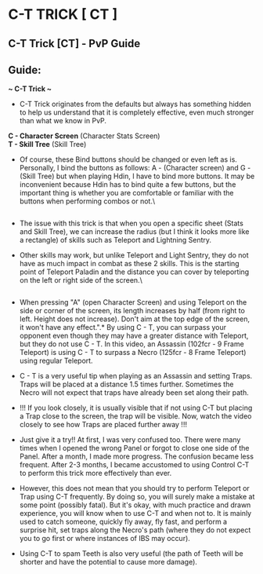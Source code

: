 # C-T TRICK \[ CT ]

## C-T Trick \[CT] - PvP Guide

## Guide:

**\~ C-T Trick \~**

* C-T Trick originates from the defaults but always has something hidden to help us understand that it is completely effective, even much stronger than what we know in PvP.

**C - Character Screen** (Character Stats Screen)\
**T - Skill Tree** (Skill Tree)

* Of course, these Bind buttons should be changed or even left as is. Personally, I bind the buttons as follows: A - (Character screen) and G - (Skill Tree) but when playing Hdin, I have to bind more buttons. It may be inconvenient because Hdin has to bind quite a few buttons, but the important thing is whether you are comfortable or familiar with the buttons when performing combos or not.\

    <figure><img src="https://i0.wp.com/tm.diablo2-vn.com/app/uploads/2022/06/ct6-300x233.jpg?resize=529%2C411&#x26;ssl=1" alt=""><figcaption></figcaption></figure>
* The issue with this trick is that when you open a specific sheet (Stats and Skill Tree), we can increase the radius (but I think it looks more like a rectangle) of skills such as Teleport and Lightning Sentry.
* Other skills may work, but unlike Teleport and Light Sentry, they do not have as much impact in combat as these 2 skills. This is the starting point of Teleport Paladin and the distance you can cover by teleporting on the left or right side of the screen.\

    <figure><img src="https://i0.wp.com/tm.diablo2-vn.com/app/uploads/2022/06/ct7-300x233.jpg?resize=522%2C406&#x26;ssl=1" alt=""><figcaption></figcaption></figure>
* When pressing "A" (open Character Screen) and using Teleport on the side or corner of the screen, its length increases by half (from right to left. Height does not increase). Don't aim at the top edge of the screen, it won't have any effect.".* By using C - T, you can surpass your opponent even though they may have a greater distance with Teleport, but they do not use C - T. In this video, an Assassin (102fcr - 9 Frame Teleport) is using C - T to surpass a Necro (125fcr - 8 Frame Teleport) using regular Teleport.
* C - T is a very useful tip when playing as an Assassin and setting Traps. Traps will be placed at a distance 1.5 times further. Sometimes the Necro will not expect that traps have already been set along their path.
* !!! If you look closely, it is usually visible that if not using C-T but placing a Trap close to the screen, the trap will be visible. Now, watch the video closely to see how Traps are placed further away !!!
* Just give it a try!! At first, I was very confused too. There were many times when I opened the wrong Panel or forgot to close one side of the Panel. After a month, I made more progress. The confusion became less frequent. After 2-3 months, I became accustomed to using Control C-T to perform this trick more effectively than ever.
* However, this does not mean that you should try to perform Teleport or Trap using C-T frequently. By doing so, you will surely make a mistake at some point (possibly fatal). But it's okay, with much practice and drawn experience, you will know when to use C-T and when not to. It is mainly used to catch someone, quickly fly away, fly fast, and perform a surprise hit, set traps along the Necro's path (where they do not expect you to go first or where instances of IBS may occur).
* Using C-T to spam Teeth is also very useful (the path of Teeth will be shorter and have the potential to cause more damage).
